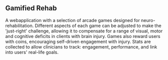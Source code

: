 <h2> Gamified Rehab </h2> 

A webapplication with a selection of arcade games designed for neuro-rehabilitation. Different aspects of each game can be adjusted to make the 'just-right' challenge, allowing it to compensate for a range of visual, motor and cognitive deficits in clients with brain injury. Games also reward users with coins, encouraging self-driven engagement with injury. Stats are collected to allow clinicians to track: engagement, performance, and link into users' real-life goals.
